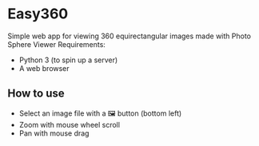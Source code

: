 # Easy360
Simple web app for viewing 360 equirectangular images made with Photo Sphere Viewer
Requirements:
+ Python 3 (to spin up a server)
+ A web browser

## How to use
+ Select an image file with a 🖼️ button (bottom left)
+ Zoom with mouse wheel scroll
+ Pan with mouse drag
